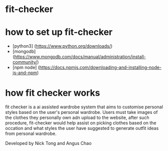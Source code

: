 # fit-checker
# how to set up fit-checker
  - [python3] (https://www.python.org/downloads/)
  - [mongodb] (https://www.mongodb.com/docs/manual/administration/install-community/)
  - [npm node] (https://docs.npmjs.com/downloading-and-installing-node-js-and-npm)
# how fit checker works
  fit checker is a ai assisted wardrobe system that aims to customise personal styles based on the user's personal wardrobe. Users must take images of the clothes they personally own adn upload to the website, after such procedure, fit-checker would help assist on picking clothes based on the occation and what styles the user have suggested to generate outfit ideas from personal wardrobe.

Developed by Nick Tong and Angus Chao
